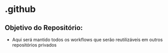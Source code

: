 # .github

## Objetivo do Repositório:
- Aqui será mantido todos os workflows que serão reutilizáveis em outros repositórios privados 
